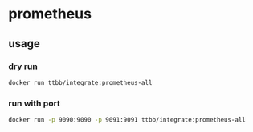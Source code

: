 # prometheus
## usage
### dry run
```bash
docker run ttbb/integrate:prometheus-all
```
### run with port
```bash
docker run -p 9090:9090 -p 9091:9091 ttbb/integrate:prometheus-all
```